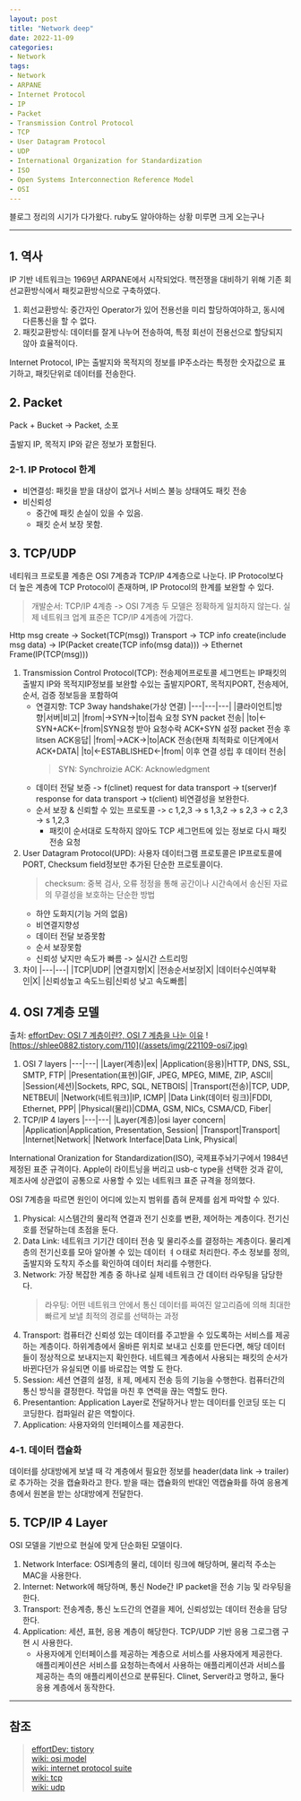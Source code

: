 ```yaml
---
layout: post
title: "Network deep"
date: 2022-11-09
categories:
- Network
tags:
- Network
- ARPANE
- Internet Protocol
- IP
- Packet
- Transmission Control Protocol
- TCP
- User Datagram Protocol
- UDP
- International Organization for Standardization
- ISO
- Open Systems Interconnection Reference Model
- OSI
---
```


블로그 정리의 시기가 다가왔다. ruby도 알아야하는 상황 미루면 크게 오는구나

---

## 1. 역사

IP 기반 네트워크는 1969년 ARPANE에서 시작되었다. 핵전쟁을 대비하기 위해 기존 회선교환방식에서 패킷교환방식으로 구축하였다.

1. 회선교환방식: 중간자인 Operator가 있어 전용선을 미리 할당하여야하고, 동시에 다른통신을 할 수 없다.
2. 패킷교환방식: 데이터를 잘게 나누어 전송하여, 특정 회선이 전용선으로 할당되지 않아 효율적이다.

Internet Protocol, IP는 출발지와 목적지의 정보를 IP주소라는 특정한 숫자값으로 표기하고, 패킷단위로 데이터를 전송한다.

## 2. Packet

Pack + Bucket -> Packet, 소포

출발지 IP, 목적지 IP와 같은 정보가 포함된다.

### 2-1. IP Protocol 한계

- 비연결성: 패킷을 받을 대상이 없거나 서비스 불능 상태여도 패킷 전송
- 비신뢰성
  - 중간에 패킷 손실이 있을 수 있음.
  - 패킷 순서 보장 못함.

## 3. TCP/UDP

네티워크 프로토콜 계층은 OSI 7계층과 TCP/IP 4계층으로 나눈다.
IP Protocol보다 더 높은 계층에 TCP Protocol이 존재하며, IP Protocol의 한계를 보완할 수 있다.

> 개발순서: TCP/IP 4계층 -> OSI 7계층
> 두 모델은 정확하게 일치하지 않는다. 실제 네트워크 업계 표준은 TCP/IP 4계층에 가깝다.

Http msg create -> Socket(TCP(msg)) Transport -> TCP info create(include msg data) -> IP(Packet create(TCP info(msg data))) -> Ethernet Frame(IP(TCP(msg)))

1. Transmission Control Protocol(TCP): 전송제어프로토콜 세그먼트는 IP패킷의 출발지 IP와 목적지IP정보를 보완할 수있는 출발지PORT, 목적지PORT, 전송제어, 순서, 검증 정보등을 포함하여
   - 연결지향: TCP 3way handshake(가상 연결)
      |---|---|---|
      |클라이언트|방향|서버|비고|
      |from|->SYN->|to|접속 요청 SYN packet 전송|
      |to|<-SYN+ACK<-|from|SYN요청 받아 요청수락 ACK+SYN 설정 packet 전송 후 litsen ACK응답|
      |from|->ACK->|to|ACK 전송(현재 최적화로 이단계에서 ACK+DATA|
      |to|<-ESTABLISHED<-|from| 이후 연결 성립 후 데이터 전송|
      > SYN: Synchroizie
      > ACK: Acknowledgment
   - 데이터 전달 보증
      -> f(clinet) request for data transport -> t(server)f response for data transport -> t(client)
      비연결성을 보완한다.
   - 순서 보장 & 신뢰할 수 있는 프로토콜
      -> c 1,2,3 -> s 1,3,2 -> s 2,3 -> c 2,3 -> s 1,2,3
     - 패킷이 순서대로 도착하지 않아도 TCP 세그먼트에 있는 정보로 다시 패킷 전송 요청
2. User Datagram Protocol(UPD): 사용자 데이터그램 프로토콜은 IP프로토콜에 PORT, Checksum field정보만 추가된 단순한 프로토콜이다.
   > checksum: 중복 검사, 오류 정정을 통해 공간이나 시간속에서 송신된 자료의 무결성을 보호하는 단순한 방법
   - 하얀 도화지(기능 거의 없음)
   - 비연결지향성
   - 데이터 전달 보증못함
   - 순서 보장못함
   - 신뢰성 낮지만 속도가 빠름 -> 실시간 스트리밍
3. 차이
   |---|---|
   |TCP|UDP|
   |연결지향|X|
   |전송순서보장|X|
   |데이터수신여부확인|X|
   |신뢰성높고 속도느림|신뢰성 낮고 속도빠름|

## 4. OSI 7계층 모델

출처: [effortDev: OSI 7 계층이란?, OSI 7 계층을 나눈 이유](https://shlee0882.tistory.com/110)
![https://shlee0882.tistory.com/110](/assets/img/221109-osi7.jpg)

1. OSI 7 layers
   |---|---|
   |Layer(계층)|ex|
   |Application(응용)|HTTP, DNS, SSL, SMTP, FTP|
   |Presentation(표현)|GIF, JPEG, MPEG, MIME, ZIP, ASCll|
   |Session(세션)|Sockets, RPC, SQL, NETBOIS|
   |Transport(전송)|TCP, UDP, NETBEUI|
   |Network(네트워크)|IP, ICMP|
   |Data Link(데이터 링크)|FDDI, Ethernet, PPP|
   |Physical(물리)|CDMA, GSM, NICs, CSMA/CD, Fiber|
2. TCP/IP 4 layers
   |---|---|
   |Layer(계층)|osi layer concern|
   |Application|Application, Presentation, Session|
   |Transport|Transport|
   |Internet|Network|
   |Network Interface|Data Link, Physical|

International Oranization for Standardization(ISO), 국제표주놔기구에서 1984년 제정된 표준 규격이다. Apple이 라이트닝을 버리고 usb-c type을 선택한 것과 같이, 제조사에 상관없이 공통으로 사용할 수 있는 네트워크 표준 규격을 정의했다.

OSI 7계층을 따르면 원인이 어디에 있는지 범위를 좁혀 문제를 쉽게 파악할 수 있다.

1. Physical: 시스템간의 물리적 연결과 전기 신호를 변환, 제어하는 계층이다. 전기신호를 전달하는데 초점을 둔다.
2. Data Link: 네트워크 기기간 데이터 전송 및 물리주소를 결정하는 계층이다. 물리계층의 전기신호를 모아 알아볼 수 있는 데이터 ㅕㅇ태로 처리한다. 주소 정보를 정의, 출발지와 도착지 주소를 확인하여 데이터 처리를 수행한다.
3. Network: 가장 복잡한 계층 중 하나로 실제 네트워크 간 데이터 라우팅을 담당한다.
   > 라우팅: 어떤 네트워크 안에서 통신 데이터를 짜여진 알고리즘에 의해 최대한 빠르게 보낼 최적의 경로를 선택하는 과정
4. Transport: 컴퓨터간 신뢰성 있는 데이터를 주고받을 수 있도록하는 서비스를 제공하는 계층이다. 하위계층에서 올바른 위치로 보내고 신호를 만든다면, 해당 데이터들이 정상적으로 보내지는지 확인한다. 네트웨크 계층에서 사용되는 패킷의 순서가 바뀐다던가 유실되면 이를 바로잡는 역할 도 한다.
5. Session: 세션 연결의 설정, ㅐ제, 메세지 전송 등의 기능을 수행한다. 컴퓨터간의 통신 방식을 결정한다. 작업을 마친 후 연력을 끊는 역할도 한다.
6. Presentantion: Application Layer로 전달하거나 받는 데이터를 인코딩 또는 디코딩한다. 컴파일러 같은 역할이다.
7. Application: 사용자와의 인터페이스를 제공한다.

### 4-1. 데이터 캡슐화

데이터를 상대방에게 보낼 때 각 계층에서 필요한 정보를 header(data link -> trailer)로 추가하는 것을 캡슐화라고 한다. 받을 때는 캡슐화의 반대인 역캡슐화를 하여 응용계층에서 원본을 받는 상대방에게 전달한다.

## 5. TCP/IP 4 Layer

OSI 모델을 기반으로 현실에 맞게 단순화된 모델이다.

1. Network Interface: OSI계층의 물리, 데이터 링크에 해당하며, 물리적 주소는 MAC을 사용한다.
2. Internet: Network에 해당하며, 통신 Node간 IP packet을 전송 기능 및 라우팅을 한다.
3. Transport: 전송계층, 통신 노드간의 연결을 제어, 신뢰성있는 데이터 전송을 담당한다.
4. Application: 세션, 표현, 응용 계층이 해당한다. TCP/UDP 기반 응용 그로그램 구현 시 사용한다.
   - 사용자에게 인터페이스를 제공하는 계층으로 서비스를 사용자에게 제공한다. 애플리케이션은 서비스를 요청하는측에서 사용하는 애플리케이션과 서비스를 제공하는 측의 애플리케이션으로 분류된다. Clinet, Server라고 명하고, 둘다 응용 계층에서 동작한다.

---

## 참조

> [effortDev: tistory](https://shlee0882.tistory.com/110)   
> [wiki: osi model](https://ko.wikipedia.org/wiki/OSI_%EB%AA%A8%ED%98%95)   
> [wiki: internet protocol suite](https://ko.wikipedia.org/wiki/%EC%9D%B8%ED%84%B0%EB%84%B7_%ED%94%84%EB%A1%9C%ED%86%A0%EC%BD%9C_%EC%8A%A4%EC%9C%84%ED%8A%B8)   
> [wiki: tcp](https://ko.wikipedia.org/wiki/%EC%A0%84%EC%86%A1_%EC%A0%9C%EC%96%B4_%ED%94%84%EB%A1%9C%ED%86%A0%EC%BD%9C)   
> [wiki: udp](https://ko.wikipedia.org/wiki/%EC%82%AC%EC%9A%A9%EC%9E%90_%EB%8D%B0%EC%9D%B4%ED%84%B0%EA%B7%B8%EB%9E%A8_%ED%94%84%EB%A1%9C%ED%86%A0%EC%BD%9C)